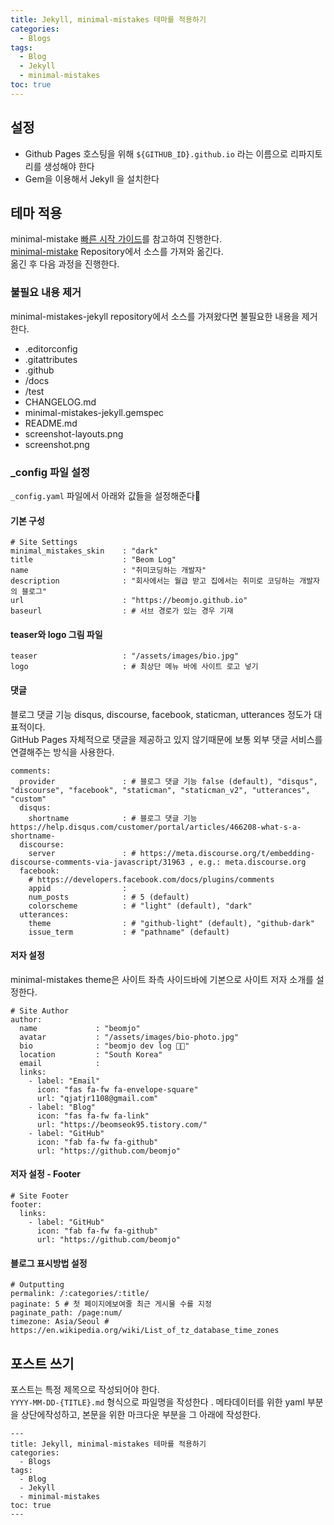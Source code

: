 ```yaml
---
title: Jekyll, minimal-mistakes 테마를 적용하기
categories:
  - Blogs
tags:
  - Blog
  - Jekyll
  - minimal-mistakes
toc: true
---
```


## 설정
- Github Pages 호스팅을 위해 `${GITHUB_ID}.github.io` 라는 이름으로 리파지토리를 생성해야 한다
- Gem을 이용해서 Jekyll 을 설치한다


## 테마 적용
minimal-mistake [빠른 시작 가이드](https://mmistakes.github.io/minimal-mistakes/docs/quick-start-guide/)를 참고하여 진행한다.  
[minimal-mistake](https://github.com/mmistakes/minimal-mistakes) Repository에서 소스를 가져와 옮긴다.  
옮긴 후 다음 과정을 진행한다.  

### 불필요 내용 제거
minimal-mistakes-jekyll repository에서 소스를 가져왔다면 불필요한 내용을 제거한다.  
- .editorconfig
- .gitattributes
- .github
- /docs
- /test
- CHANGELOG.md
- minimal-mistakes-jekyll.gemspec
- README.md
- screenshot-layouts.png
- screenshot.png

### _config 파일 설정
`_config.yaml` 파일에서 아래와 값들을 설정해준다


#### 기본 구성
```
# Site Settings
minimal_mistakes_skin    : "dark"
title                    : "Beom Log"
name                     : "취미코딩하는 개발자"
description              : "회사에서는 월급 받고 집에서는 취미로 코딩하는 개발자의 블로그"
url                      : "https://beomjo.github.io"
baseurl                  : # 서브 경로가 있는 경우 기재
```

#### teaser와 logo 그림 파일
```
teaser                   : "/assets/images/bio.jpg"
logo                     : # 최상단 메뉴 바에 사이트 로고 넣기
```

#### 댓글
블로그 댓글 기능 disqus, discourse, facebook, staticman, utterances 정도가 대표적이다.   
GitHub Pages 자체적으로 댓글을 제공하고 있지 않기때문에 보통 외부 댓글 서비스를 연결해주는 방식을 사용한다.  
```
comments:
  provider               : # 블로그 댓글 기능 false (default), "disqus", "discourse", "facebook", "staticman", "staticman_v2", "utterances", "custom"
  disqus:
    shortname            : # 블로그 댓글 기능 https://help.disqus.com/customer/portal/articles/466208-what-s-a-shortname-
  discourse:
    server               : # https://meta.discourse.org/t/embedding-discourse-comments-via-javascript/31963 , e.g.: meta.discourse.org
  facebook:
    # https://developers.facebook.com/docs/plugins/comments
    appid                :
    num_posts            : # 5 (default)
    colorscheme          : # "light" (default), "dark"
  utterances:
    theme                : # "github-light" (default), "github-dark"
    issue_term           : # "pathname" (default)
```

#### 저자 설정
minimal-mistakes theme은 사이트 좌측 사이드바에 기본으로 사이트 저자 소개를 설정한다.
```
# Site Author
author:
  name             : "beomjo"
  avatar           : "/assets/images/bio-photo.jpg"
  bio              : "beomjo dev log 🧑‍💻"
  location         : "South Korea"
  email            :
  links:
    - label: "Email"
      icon: "fas fa-fw fa-envelope-square"
      url: "qjatjr1108@gmail.com"
    - label: "Blog"
      icon: "fas fa-fw fa-link"
      url: "https://beomseok95.tistory.com/"
    - label: "GitHub"
      icon: "fab fa-fw fa-github"
      url: "https://github.com/beomjo"
```

#### 저자 설정 - Footer
```
# Site Footer
footer:
  links:
    - label: "GitHub"
      icon: "fab fa-fw fa-github"
      url: "https://github.com/beomjo"
```

#### 블로그 표시방법 설정
```
# Outputting
permalink: /:categories/:title/
paginate: 5 # 첫 페이지에보여줄 최근 게시물 수를 지정
paginate_path: /page:num/
timezone: Asia/Seoul # https://en.wikipedia.org/wiki/List_of_tz_database_time_zones
```


## 포스트 쓰기
포스트는 특정 제목으로 작성되어야 한다.   
`YYYY-MM-DD-{TITLE}.md` 형식으로 파일명을 작성한다 . 
메타데이터를 위한 yaml 부분을 상단에작성하고, 본문을 위한 마크다운 부분을 그 아래에 작성한다.
```
---
title: Jekyll, minimal-mistakes 테마를 적용하기
categories:
  - Blogs
tags:
  - Blog
  - Jekyll
  - minimal-mistakes
toc: true
---
```